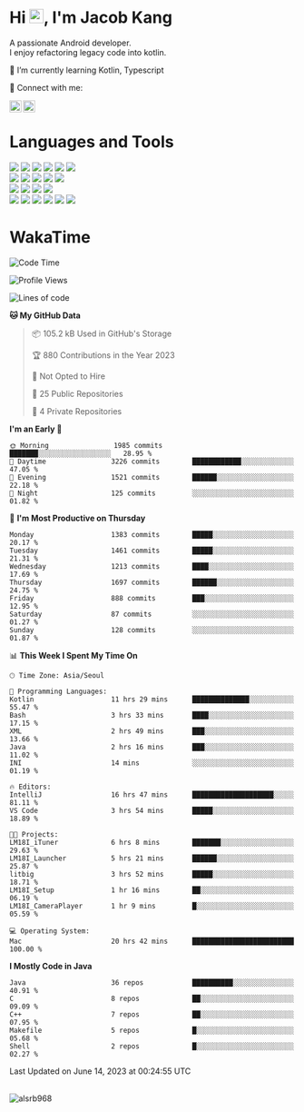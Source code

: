 # Hi <img src="https://media.giphy.com/media/hvRJCLFzcasrR4ia7z/giphy.gif" width="25px">, I'm Jacob Kang
A passionate Android developer.
</br>
I enjoy refactoring legacy code into kotlin.

🌱 I’m currently learning Kotlin, Typescript

🤝 Connect with me:

<a href="https://www.linkedin.com/in/minkyu-kang-b7477b1b2/"><img align="left" src="https://raw.githubusercontent.com/yushi1007/yushi1007/main/images/linkedin.svg" alt="Minkyu Kang | LinkedIn" width="21px"/></a>
<a href="https://www.instagram.com/_jacob_kang/"><img align="left" src="https://raw.githubusercontent.com/yushi1007/yushi1007/main/images/instagram.svg" alt="Jacob Kang | Instagram" width="21px"/></a>

</br>

# Languages and Tools

<div align="left">
<img src="https://img.shields.io/badge/java-007396?logo=java&logoColor=white"/>
<img src="https://img.shields.io/badge/kotlin-7F52FF?logo=kotlin&logoColor=white"/>
<img src="https://img.shields.io/badge/python-3776AB?logo=python&logoColor=white"/>
<img src="https://img.shields.io/badge/bash shell-4EAA25?logo=gnubash&logoColor=white"/>
<img src="https://img.shields.io/badge/c-A8B9CC?logo=c&logoColor=white"/>
<img src="https://img.shields.io/badge/c++-00599C?logo=c%2b%2b&logoColor=white"/>
</div>
<div align="left">
<img src="https://img.shields.io/badge/git-F05032?logo=git&logoColor=white"/>
<img src="https://img.shields.io/badge/github-181717?logo=github&logoColor=white"/>
<img src="https://img.shields.io/badge/mysql-4479A1?logo=mysql&logoColor=white"/>
<img src="https://img.shields.io/badge/sqlite-003B57?logo=sqlite&logoColor=white"/>
<img src="https://img.shields.io/badge/amazon AWS-232F3E?logo=amazonaws&logoColor=white"/>
</div>
<div align="left">
<img src="https://img.shields.io/badge/android-3DDC84?logo=android&logoColor=white"/>
<img src="https://img.shields.io/badge/linux-FCC624?logo=linux&logoColor=white"/>
<img src="https://img.shields.io/badge/flask-000000?logo=flask&logoColor=white"/>
<img src="https://img.shields.io/badge/arduino-00979D?logo=arduino&logoColor=white"/>
</div>
<div align="left">
<img src="https://img.shields.io/badge/slack-4A154B?logo=slack&logoColor=white"/>
<img src="https://img.shields.io/badge/notion-000000?logo=notion&logoColor=white"/>
<img src="https://img.shields.io/badge/jira-0052CC?logo=jira&logoColor=white"/>
<img src="https://img.shields.io/badge/postman-FF6C37?logo=postman&logoColor=white"/>
<img src="https://img.shields.io/badge/intellij-000000?logo=intellijidea&logoColor=white"/>
<img src="https://img.shields.io/badge/pycharm-000000?logo=pycharm&logoColor=white"/>
</div>

# WakaTime

<!--START_SECTION:waka-->
![Code Time](http://img.shields.io/badge/Code%20Time-2%2C600%20hrs%2045%20mins-blue)

![Profile Views](http://img.shields.io/badge/Profile%20Views-0-blue)

![Lines of code](https://img.shields.io/badge/From%20Hello%20World%20I%27ve%20Written-4.7%20million%20lines%20of%20code-blue)

**🐱 My GitHub Data** 

> 📦 105.2 kB Used in GitHub's Storage 
 > 
> 🏆 880 Contributions in the Year 2023
 > 
> 🚫 Not Opted to Hire
 > 
> 📜 25 Public Repositories 
 > 
> 🔑 4 Private Repositories 
 > 
**I'm an Early 🐤** 

```text
🌞 Morning                1985 commits        ███████░░░░░░░░░░░░░░░░░░   28.95 % 
🌆 Daytime                3226 commits        ████████████░░░░░░░░░░░░░   47.05 % 
🌃 Evening                1521 commits        ██████░░░░░░░░░░░░░░░░░░░   22.18 % 
🌙 Night                  125 commits         ░░░░░░░░░░░░░░░░░░░░░░░░░   01.82 % 
```
📅 **I'm Most Productive on Thursday** 

```text
Monday                   1383 commits        █████░░░░░░░░░░░░░░░░░░░░   20.17 % 
Tuesday                  1461 commits        █████░░░░░░░░░░░░░░░░░░░░   21.31 % 
Wednesday                1213 commits        ████░░░░░░░░░░░░░░░░░░░░░   17.69 % 
Thursday                 1697 commits        ██████░░░░░░░░░░░░░░░░░░░   24.75 % 
Friday                   888 commits         ███░░░░░░░░░░░░░░░░░░░░░░   12.95 % 
Saturday                 87 commits          ░░░░░░░░░░░░░░░░░░░░░░░░░   01.27 % 
Sunday                   128 commits         ░░░░░░░░░░░░░░░░░░░░░░░░░   01.87 % 
```


📊 **This Week I Spent My Time On** 

```text
🕑︎ Time Zone: Asia/Seoul

💬 Programming Languages: 
Kotlin                   11 hrs 29 mins      ██████████████░░░░░░░░░░░   55.47 % 
Bash                     3 hrs 33 mins       ████░░░░░░░░░░░░░░░░░░░░░   17.15 % 
XML                      2 hrs 49 mins       ███░░░░░░░░░░░░░░░░░░░░░░   13.66 % 
Java                     2 hrs 16 mins       ███░░░░░░░░░░░░░░░░░░░░░░   11.02 % 
INI                      14 mins             ░░░░░░░░░░░░░░░░░░░░░░░░░   01.19 % 

🔥 Editors: 
IntelliJ                 16 hrs 47 mins      ████████████████████░░░░░   81.11 % 
VS Code                  3 hrs 54 mins       █████░░░░░░░░░░░░░░░░░░░░   18.89 % 

🐱‍💻 Projects: 
LM18I_iTuner             6 hrs 8 mins        ███████░░░░░░░░░░░░░░░░░░   29.63 % 
LM18I_Launcher           5 hrs 21 mins       ██████░░░░░░░░░░░░░░░░░░░   25.87 % 
litbig                   3 hrs 52 mins       █████░░░░░░░░░░░░░░░░░░░░   18.71 % 
LM18I_Setup              1 hr 16 mins        ██░░░░░░░░░░░░░░░░░░░░░░░   06.19 % 
LM18I_CameraPlayer       1 hr 9 mins         █░░░░░░░░░░░░░░░░░░░░░░░░   05.59 % 

💻 Operating System: 
Mac                      20 hrs 42 mins      █████████████████████████   100.00 % 
```

**I Mostly Code in Java** 

```text
Java                     36 repos            ██████████░░░░░░░░░░░░░░░   40.91 % 
C                        8 repos             ██░░░░░░░░░░░░░░░░░░░░░░░   09.09 % 
C++                      7 repos             ██░░░░░░░░░░░░░░░░░░░░░░░   07.95 % 
Makefile                 5 repos             █░░░░░░░░░░░░░░░░░░░░░░░░   05.68 % 
Shell                    2 repos             █░░░░░░░░░░░░░░░░░░░░░░░░   02.27 % 
```




 Last Updated on June 14, 2023 at 00:24:55 UTC
<!--END_SECTION:waka-->

</br>

<div align="left">
<img align="left" src="https://github-readme-stats.vercel.app/api/top-langs?username=alsrb968&show_icons=true&locale=en&layout=compact&theme=dark" alt="alsrb968" />
</div>

